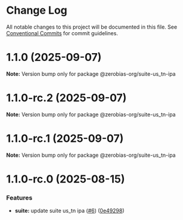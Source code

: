 # Change Log

All notable changes to this project will be documented in this file.
See [Conventional Commits](https://conventionalcommits.org) for commit guidelines.

# 1.1.0 (2025-09-07)

**Note:** Version bump only for package @zerobias-org/suite-us_tn-ipa





# 1.1.0-rc.2 (2025-09-07)

**Note:** Version bump only for package @zerobias-org/suite-us_tn-ipa





# 1.1.0-rc.1 (2025-09-07)

**Note:** Version bump only for package @zerobias-org/suite-us_tn-ipa





# 1.1.0-rc.0 (2025-08-15)


### Features

* **suite:** update suite us_tn ipa ([#6](https://github.com/zerobias-org/suite/issues/6)) ([0e49298](https://github.com/zerobias-org/suite/commit/0e4929895e3edb66d9cd230dbc7d02af7997e548))
